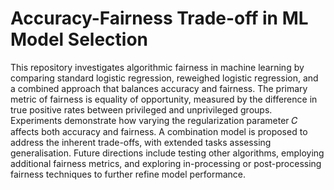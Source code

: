 # Accuracy-Fairness Trade-off in ML Model Selection 
This repository investigates algorithmic fairness in machine learning by comparing standard logistic regression, reweighed logistic regression, and a combined approach that balances accuracy and fairness. The primary metric of fairness is equality of opportunity, measured by the difference in true positive rates between privileged and unprivileged groups. Experiments demonstrate how varying the regularization parameter 𝐶 affects both accuracy and fairness. A combination model is proposed to address the inherent trade-offs, with extended tasks assessing generalisation. Future directions include testing other algorithms, employing additional fairness metrics, and exploring in-processing or post-processing fairness techniques to further refine model performance.
